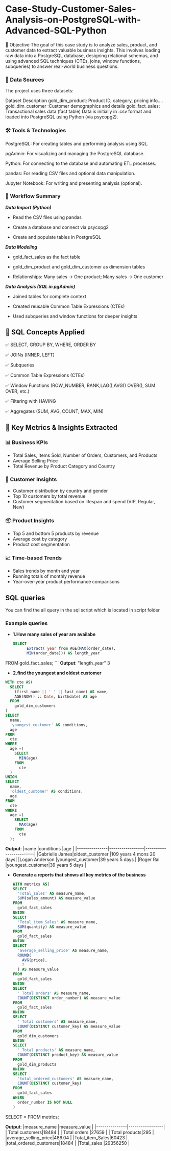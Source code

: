 # Case-Study-Customer-Sales-Analysis-on-PostgreSQL-with-Advanced-SQL-Python
🧩 Objective
The goal of this case study is to analyze sales, product, and customer data to extract valuable business insights. This involves loading raw data into a PostgreSQL database, designing relational schemas, and using advanced SQL techniques (CTEs, joins, window functions, subqueries) to answer real-world business questions.  

### 📂 Data Sources
The project uses three datasets:

Dataset	Description
gold_dim_product:	Product ID, category, pricing info....
gold_dim_customer	:Customer demographics and details
gold_fact_sales:	Transactional sales data (fact table)
Data is initially in .csv format and loaded into PostgreSQL using Python (via psycopg2).

### 🛠️ Tools & Technologies
PostgreSQL: For creating tables and performing analysis using SQL.

pgAdmin: For visualizing and managing the PostgreSQL database.

Python: For connecting to the database and automating ETL processes.

pandas: For reading CSV files and optional data manipulation.

Jupyter Notebook: For writing and presenting analysis (optional).

### 🔁 Workflow Summary
***Data Import (Python)***

- Read the CSV files using pandas

- Create a database and connect via psycopg2

- Create and populate tables in PostgreSQL

***Data Modeling***

- gold_fact_sales as the fact table

- gold_dim_product and gold_dim_customer as dimension tables

- Relationships: Many sales → One product; Many sales → One customer

***Data Analysis (SQL in pgAdmin)***

- Joined tables for complete context

- Created reusable Common Table Expressions (CTEs)

- Used subqueries and window functions for deeper insights

## 🧠 SQL Concepts Applied
✅ SELECT, GROUP BY, WHERE, ORDER BY

✅ JOINs (INNER, LEFT)

✅ Subqueries

✅ Common Table Expressions (CTEs)

✅ Window Functions (ROW_NUMBER, RANK,LAG(),AVG() OVER(), SUM OVER, etc.)

✅ Filtering with HAVING

✅ Aggregates (SUM, AVG, COUNT, MAX, MIN)

## 🧠 Key Metrics & Insights Extracted

### 📊 Business KPIs
- Total Sales, Items Sold, Number of Orders, Customers, and Products
- Average Selling Price
- Total Revenue by Product Category and Country

### 👤 Customer Insights
- Customer distribution by country and gender
- Top 10 customers by total revenue
- Customer segmentation based on lifespan and spend (VIP, Regular, New)

### 📦 Product Insights
- Top 5 and bottom 5 products by revenue
- Average cost by category
- Product cost segmentation

### 📈 Time-based Trends
- Sales trends by month and year
- Running totals of monthly revenue
- Year-over-year product performance comparisons
## SQL queries
You can find the all query in the sql script which is located in script folder
### Example queries
- **1.How many sales of year are availabe**
  ```sql
  SELECT 
		Extract( year from AGE(MAX(order_date),
		MIN(order_date))) AS length_year
FROM gold_fact_sales; ```
**Output**:
"length_year"
3
- **2.find the youngest and oldest customer**
```sql
WITH cte AS(
  SELECT 
    (first_name || ' ' || last_name) AS name, 
    AGE(NOW() :: Date, birthdate) AS age 
  FROM 
    gold_dim_customers
) 
SELECT 
  name, 
  'youngest_customer' AS conditions, 
  age 
FROM 
  cte 
WHERE 
  age =(
    SELECT 
      MIN(age) 
    FROM 
      cte
  ) 
UNION 
SELECT 
  name, 
  'oldest_customer' AS conditions, 
  age 
FROM 
  cte 
WHERE 
  age =(
    SELECT 
      MAX(age) 
    FROM 
      cte
  );
```
  
**Output**:
|name           |conditions       |age                     |
|---------------|-----------------|------------------------|
|Gabrielle James|oldest_customer  |109 years 4 mons 20 days|
|Logan Anderson |youngest_customer|39 years 5 days         |
|Roger Rai      |youngest_customer|39 years 5 days         |

- **Generate a reports that shows all key metrics of the business**
  ```sql
  WITH metrics AS(
  SELECT 
    'Total_sales' AS measure_name, 
    SUM(sales_amount) AS measure_value 
  FROM 
    gold_fact_sales 
  UNION 
  SELECT 
    'Total_item_Sales' AS measure_name, 
    SUM(quantity) AS measure_value 
  FROM 
    gold_fact_sales 
  UNION 
  SELECT 
    'average_selling_price' AS measure_name, 
    ROUND(
      AVG(price), 
      2
    ) AS measure_value 
  FROM 
    gold_fact_sales 
  UNION 
  SELECT 
    ' Total orders' AS measure_name, 
    COUNT(DISTINCT order_number) AS measure_value 
  FROM 
    gold_fact_sales 
  UNION 
  SELECT 
    ' Total customers' AS measure_name, 
    COUNT(DISTINCT customer_key) AS measure_value 
  FROM 
    gold_dim_customers 
  UNION 
  SELECT 
    ' Total products' AS measure_name, 
    COUNT(DISTINCT product_key) AS measure_value 
  FROM 
    gold_dim_products 
  UNION 
  SELECT 
    'total_ordered_customers' AS measure_name, 
    COUNT(DISTINCT customer_key) 
  FROM 
    gold_fact_sales 
  WHERE 
    order_number IS NOT NULL
  ) 
 SELECT 
  * 
 FROM 
  metrics;
  
**Output**:
|measure_name   |measure_value    |
|---------------|-----------------|
| Total customers|18484            |
| Total orders  |27659            |
| Total products|295              |
|average_selling_price|486.04           |
|Total_item_Sales|60423            |
|total_ordered_customers|18484            |
|Total_sales    |29356250         |

  
  


